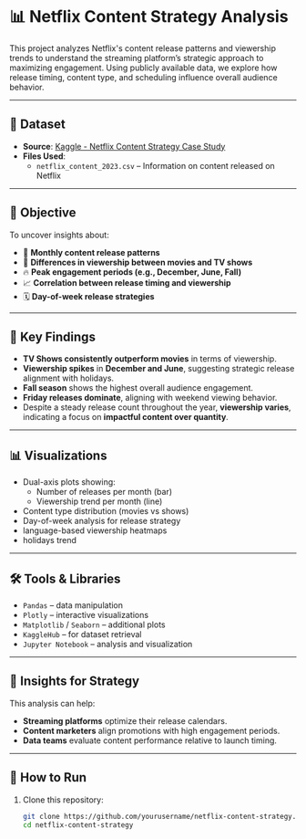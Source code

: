 # 📊 Netflix Content Strategy Analysis

This project analyzes Netflix's content release patterns and viewership trends to understand the streaming platform’s strategic approach to maximizing engagement. Using publicly available data, we explore how release timing, content type, and scheduling influence overall audience behavior.

---

## 📁 Dataset

- **Source**: [Kaggle - Netflix Content Strategy Case Study](https://www.kaggle.com/datasets/mohamedfawzy911/netflix-content-strategy-case-study)
- **Files Used**:  
  - `netflix_content_2023.csv` – Information on content released on Netflix  
  
---

## 🎯 Objective

To uncover insights about:
- 📅 **Monthly content release patterns**
- 🎥 **Differences in viewership between movies and TV shows**
- 🔥 **Peak engagement periods (e.g., December, June, Fall)**
- 📈 **Correlation between release timing and viewership**
- 🗓️ **Day-of-week release strategies**

---

## 📌 Key Findings

- **TV Shows consistently outperform movies** in terms of viewership.  
- **Viewership spikes** in **December and June**, suggesting strategic release alignment with holidays.  
- **Fall season** shows the highest overall audience engagement.  
- **Friday releases dominate**, aligning with weekend viewing behavior.  
- Despite a steady release count throughout the year, **viewership varies**, indicating a focus on **impactful content over quantity**.

---

## 📊 Visualizations

- Dual-axis plots showing:
  - Number of releases per month (bar)
  - Viewership trend per month (line)
- Content type distribution (movies vs shows)
- Day-of-week analysis for release strategy
- language-based viewership heatmaps
- holidays trend 

---

## 🛠️ Tools & Libraries

- `Pandas` – data manipulation  
- `Plotly` – interactive visualizations  
- `Matplotlib` / `Seaborn` – additional plots  
- `KaggleHub` – for dataset retrieval  
- `Jupyter Notebook` – analysis and visualization

---

## 🧠 Insights for Strategy

This analysis can help:
- **Streaming platforms** optimize their release calendars.  
- **Content marketers** align promotions with high engagement periods.  
- **Data teams** evaluate content performance relative to launch timing.

---

## 🚀 How to Run

1. Clone this repository:
   ```bash
   git clone https://github.com/yourusername/netflix-content-strategy.git
   cd netflix-content-strategy
   

